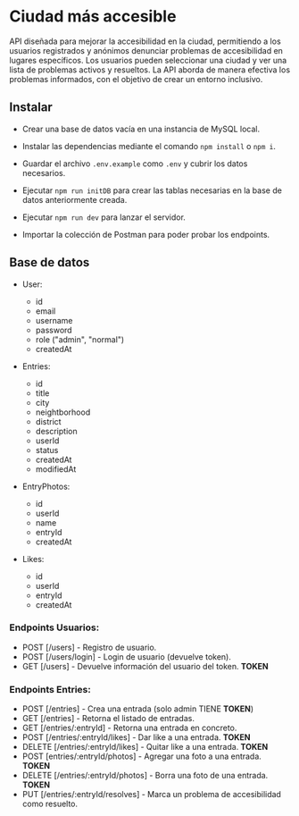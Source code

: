 # Ciudad más accesible

API diseñada para mejorar la accesibilidad en la ciudad, permitiendo a los usuarios registrados y anónimos denunciar problemas de accesibilidad en lugares específicos. Los usuarios pueden seleccionar una ciudad y ver una lista de problemas activos y resueltos. La API aborda de manera efectiva los problemas informados, con el objetivo de crear un entorno inclusivo.

## Instalar

- Crear una base de datos vacía en una instancia de MySQL local.

- Instalar las dependencias mediante el comando `npm install` o `npm i`.

- Guardar el archivo `.env.example` como `.env` y cubrir los datos necesarios.

- Ejecutar `npm run initDB` para crear las tablas necesarias en la base de datos anteriormente creada.

- Ejecutar `npm run dev` para lanzar el servidor.

- Importar la colección de Postman para poder probar los endpoints.

## Base de datos

- User:

  - id
  - email
  - username
  - password
  - role ("admin", "normal")
  - createdAt

- Entries:

  - id
  - title
  - city
  - neightborhood
  - district
  - description
  - userId
  - status
  - createdAt
  - modifiedAt

- EntryPhotos:

  - id
  - userId
  - name
  - entryId
  - createdAt

- Likes:

  - id
  - userId
  - entryId
  - createdAt

### Endpoints Usuarios:

- POST [/users] - Registro de usuario.
- POST [/users/login] - Login de usuario (devuelve token).
- GET [/users] - Devuelve información del usuario del token. **TOKEN**

### Endpoints Entries:

- POST [/entries] - Crea una entrada (solo admin TIENE **TOKEN**)
- GET [/entries] - Retorna el listado de entradas.
- GET [/entries/:entryId] - Retorna una entrada en concreto.
- POST [/entries/:entryId/likes] - Dar like a una entrada. **TOKEN**
- DELETE [/entries/:entryId/likes] - Quitar like a una entrada. **TOKEN**
- POST [entries/:entryId/photos] - Agregar una foto a una entrada. **TOKEN**
- DELETE [/entries/:entryId/photos] - Borra una foto de una entrada. **TOKEN**
- PUT [/entries/:entryId/resolves] - Marca un problema de accesibilidad como resuelto.
